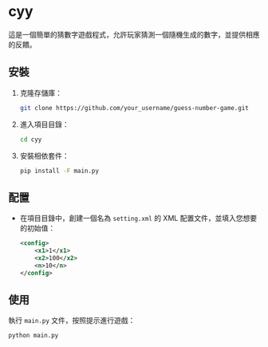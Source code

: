 # cyy
這是一個簡單的猜數字遊戲程式，允許玩家猜測一個隨機生成的數字，並提供相應的反饋。

## 安裝

1. 克隆存儲庫：

    ```bash
    git clone https://github.com/your_username/guess-number-game.git
    ```

2. 進入項目目錄：

    ```bash
    cd cyy
    ```

3. 安裝相依套件：

    ```bash
    pip install -F main.py
    ```

## 配置

- 在項目目錄中，創建一個名為 `setting.xml` 的 XML 配置文件，並填入您想要的初始值：

    ```xml
    <config>
        <x1>1</x1>
        <x2>100</x2>
        <n>10</n>
    </config>
    ```

## 使用

執行 `main.py` 文件，按照提示進行遊戲：

```bash
python main.py
